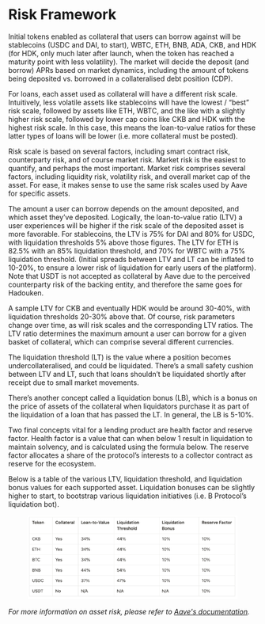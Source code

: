 # Risk Framework

Initial tokens enabled as collateral that users can borrow against will be stablecoins (USDC and DAI, to start), WBTC, ETH, BNB, ADA, CKB, and HDK (for HDK, only much later after launch, when the token has reached a maturity point with less volatility). The market will decide the deposit (and borrow) APRs based on market dynamics, including the amount of tokens being deposited vs. borrowed in a collateralised debt position (CDP).

For loans, each asset used as collateral will have a different risk scale. Intuitively, less volatile assets like stablecoins will have the lowest / “best” risk scale, followed by assets like ETH, WBTC, and the like with a slightly higher risk scale, followed by lower cap coins like CKB and HDK with the highest risk scale. In this case, this means the loan-to-value ratios for these latter types of loans will be lower (i.e. more collateral must be posted).

Risk scale is based on several factors, including smart contract risk, counterparty risk, and of course market risk. Market risk is the easiest to quantify, and perhaps the most important. Market risk comprises several factors, including liquidity risk, volatility risk, and overall market cap of the asset. For ease, it makes sense to use the same risk scales used by Aave for specific assets.

The amount a user can borrow depends on the amount deposited, and which asset they’ve deposited. Logically, the loan-to-value ratio (LTV) a user experiences will be higher if the risk scale of the deposited asset is more favorable. For stablecoins, the LTV is 75% for DAI and 80% for USDC, with liquidation thresholds 5% above those figures. The LTV for ETH is 82.5% with an 85% liquidation threshold, and 70% for WBTC with a 75% liquidation threshold. (Initial spreads between LTV and LT can be inflated to 10-20%, to ensure a lower risk of liquidation for early users of the platform). Note that USDT is not accepted as collateral by Aave due to the perceived counterparty risk of the backing entity, and therefore the same goes for Hadouken.

A sample LTV for CKB and eventually HDK would be around 30-40%, with liquidation thresholds 20-30% above that. Of course, risk parameters change over time, as will risk scales and the corresponding LTV ratios. The LTV ratio determines the maximum amount a user can borrow for a given basket of collateral, which can comprise several different currencies.

The liquidation threshold (LT) is the value where a position becomes undercollateralised, and could be liquidated. There’s a small safety cushion between LTV and LT, such that loans shouldn’t be liquidated shortly after receipt due to small market movements.

There’s another concept called a liquidation bonus (LB), which is a bonus on the price of assets of the collateral when liquidators purchase it as part of the liquidation of a loan that has passed the LT. In general, the LB is 5-10%.

Two final concepts vital for a lending product are health factor and reserve factor. Health factor is a value that can when below 1 result in liquidation to maintain solvency, and is calculated using the formula below. The reserve factor allocates a share of the protocol’s interests to a collector contract as reserve for the ecosystem.

Below is a table of the various LTV, liquidation threshold, and liquidation bonus values for each supported asset. Liquidation bonuses can be slightly higher to start, to bootstrap various liquidation initiatives (i.e. B Protocol’s liquidation bot).

<figure><img src="../.gitbook/assets/image (12) (1).png" alt=""><figcaption></figcaption></figure>

_For more information on asset risk, please refer to_ [_Aave's documentation_](https://docs.aave.com/risk/asset-risk/risks-per-asset)_._
